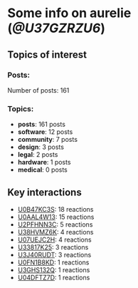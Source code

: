 # Some info on aurelie (_@U37GZRZU6_)


## Topics of interest

### Posts: 

Number of posts: 161

### Topics:

* __posts__: 161 posts
* __software__: 12 posts
* __community__: 7 posts
* __design__: 3 posts
* __legal__: 2 posts
* __hardware__: 1 posts
* __medical__: 0 posts

## Key interactions 

* [U0B47KC3S](./U0B47KC3S.md): 18 reactions
* [U0AAL4W13](./U0AAL4W13.md): 15 reactions
* [U2PFHNN3C](./U2PFHNN3C.md): 5 reactions
* [U38HVMZ6K](./U38HVMZ6K.md): 4 reactions
* [U07UEJC2H](./U07UEJC2H.md): 4 reactions
* [U33817K25](./U33817K25.md): 3 reactions
* [U3J40RUDT](./U3J40RUDT.md): 3 reactions
* [U0FN1B8KD](./U0FN1B8KD.md): 1 reactions
* [U3GHS132Q](./U3GHS132Q.md): 1 reactions
* [U04DFTZ7D](./U04DFTZ7D.md): 1 reactions
